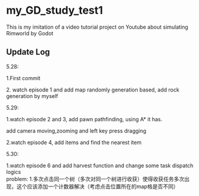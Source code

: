 # my_GD_study_test1
This is my imitation of a video tutorial project on Youtube about simulating Rimworld by Godot



## Update Log
5.28: <p>1.First commit
<p>2. watch episode 1 and add map randomly generation based, add rock generation by myself

5.29: <p>1.watch episode 2 and 3, add pawn pathfinding, using A* it has. 
<p> add camera moving,zooming and left key press dragging
<p> 2.watch episode 4, add items and find the nearest item

5.30: <p>1.watch episode 6 and add harvest function and change some task dispatch logics
<br> problem: 1.多次点击同一个树（多次对同一个树进行收获）使得收获任务多次出现，这个应该添加一个计数器解决（考虑点击位置所在的map格是否不同）
